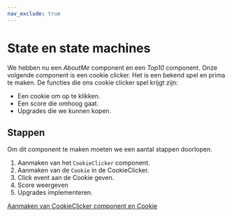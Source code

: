 ```yaml
---
nav_exclude: true
---
```

# State en state machines

We hebben nu een *AboutMe* component en een *Top10* component. Onze volgende component is een cookie clicker. Het is een bekend spel en prima te maken. De functies die ons cookie clicker spel krijgt zijn:

* Een cookie om op te klikken.
* Een score die omhoog gaat. 
* Upgrades die we kunnen kopen.

## Stappen

Om dit component te maken moeten we een aantal stappen doorlopen.

1. Aanmaken van het `CookieClicker` component.
2. Aanmaken van de `Cookie` in de CookieClicker.
3. Click event aan de Cookie geven.
4. Score weergeven
5. Upgrades implementeren.

[Aanmaken van CookieClicker component en Cookie](1CookieClicker)